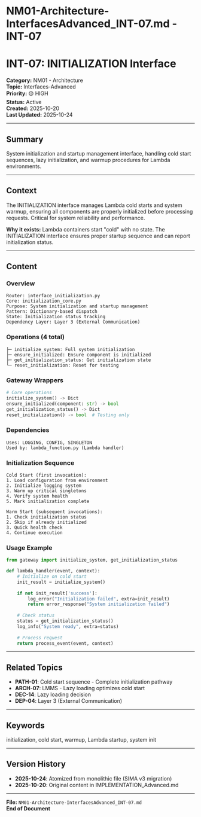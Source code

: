 # NM01-Architecture-InterfacesAdvanced_INT-07.md - INT-07

# INT-07: INITIALIZATION Interface

**Category:** NM01 - Architecture  
**Topic:** Interfaces-Advanced  
**Priority:** 🟡 HIGH  
**Status:** Active  
**Created:** 2025-10-20  
**Last Updated:** 2025-10-24

---

## Summary

System initialization and startup management interface, handling cold start sequences, lazy initialization, and warmup procedures for Lambda environments.

---

## Context

The INITIALIZATION interface manages Lambda cold starts and system warmup, ensuring all components are properly initialized before processing requests. Critical for system reliability and performance.

**Why it exists:** Lambda containers start "cold" with no state. The INITIALIZATION interface ensures proper startup sequence and can report initialization status.

---

## Content

### Overview

```
Router: interface_initialization.py
Core: initialization_core.py
Purpose: System initialization and startup management
Pattern: Dictionary-based dispatch
State: Initialization status tracking
Dependency Layer: Layer 3 (External Communication)
```

### Operations (4 total)

```
├─ initialize_system: Full system initialization
├─ ensure_initialized: Ensure component is initialized
├─ get_initialization_status: Get initialization state
└─ reset_initialization: Reset for testing
```

### Gateway Wrappers

```python
# Core operations
initialize_system() -> Dict
ensure_initialized(component: str) -> bool
get_initialization_status() -> Dict
reset_initialization() -> bool  # Testing only
```

### Dependencies

```
Uses: LOGGING, CONFIG, SINGLETON
Used by: lambda_function.py (Lambda handler)
```

### Initialization Sequence

```
Cold Start (first invocation):
1. Load configuration from environment
2. Initialize logging system
3. Warm up critical singletons
4. Verify system health
5. Mark initialization complete

Warm Start (subsequent invocations):
1. Check initialization status
2. Skip if already initialized
3. Quick health check
4. Continue execution
```

### Usage Example

```python
from gateway import initialize_system, get_initialization_status

def lambda_handler(event, context):
    # Initialize on cold start
    init_result = initialize_system()
    
    if not init_result['success']:
        log_error("Initialization failed", extra=init_result)
        return error_response("System initialization failed")
    
    # Check status
    status = get_initialization_status()
    log_info("System ready", extra=status)
    
    # Process request
    return process_event(event, context)
```

---

## Related Topics

- **PATH-01**: Cold start sequence - Complete initialization pathway
- **ARCH-07**: LMMS - Lazy loading optimizes cold start
- **DEC-14**: Lazy loading decision
- **DEP-04**: Layer 3 (External Communication)

---

## Keywords

initialization, cold start, warmup, Lambda startup, system init

---

## Version History

- **2025-10-24**: Atomized from monolithic file (SIMA v3 migration)
- **2025-10-20**: Original content in IMPLEMENTATION_Advanced.md

---

**File:** `NM01-Architecture-InterfacesAdvanced_INT-07.md`  
**End of Document**
